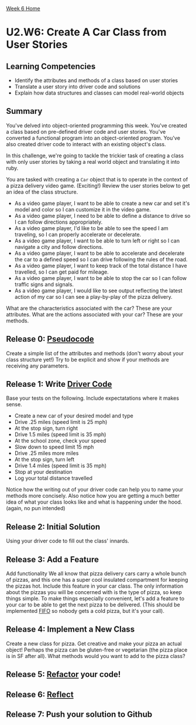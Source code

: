 [Week 6 Home](../)

# U2.W6: Create A Car Class from User Stories

## Learning Competencies
- Identify the attributes and methods of a class based on user stories
- Translate a user story into driver code and solutions
- Explain how data structures and classes can model real-world objects


## Summary
You've delved into object-oriented programming this week. You've created a class based on pre-defined driver code and user stories. You've converted a functional program into an object-oriented program. You've also created driver code to interact with an existing object's class.

In this challenge, we're going to tackle the trickier task of creating a class with only user stories by taking a real world object and translating it into ruby.

You are tasked with creating a `Car` object that is to operate in the context of a pizza delivery video game. (Exciting!) Review the user stories below to get an idea of the class structure.

- As a video game player, I want to be able to create a new car and set it's model and color so I can customize it in the video game.
- As a video game player, I need to be able to define a distance to drive so I can follow directions appropriately.
- As a video game player, I'd like to be able to see the speed I am traveling, so I can properly accelerate or decelerate.
- As a video game player, I want to be able to turn left or right so I can navigate a city and follow directions.
- As a video game player, I want to be able to accelerate and decelerate the car to a defined speed so I can drive following the rules of the road. 
- As a video game player, I want to keep track of the total distance I have travelled, so I can get paid for mileage.
- As a video game player, I want to be able to stop the car so I can follow traffic signs and signals.
- As a video game player, I would like to see output reflecting the latest action of my car so I can see a play-by-play of the pizza delivery.

What are the characteristics associated with the car?  These are your attributes.  What are the actions associated with your car?  These are your methods. 

## Release 0: [Pseudocode](https://github.com/Devbootcamp/phase_0_handbook/blob/master/coding-references/pseudocode.md)
Create a simple list of the attributes and methods (don't worry about your class structure yet!)  Try to be explicit and show if your methods are receiving any parameters.

## Release 1: Write [Driver Code](https://github.com/Devbootcamp/phase_0_handbook/blob/master/coding-references/driver-code.md) 
Base your tests on the following. Include expectatations where it makes sense. 

  - Create a new car of your desired model and type  
  - Drive .25 miles (speed limit is 25 mph)  
  - At the stop sign, turn right  
  - Drive 1.5 miles (speed limit is 35 mph)  
  - At the school zone, check your speed   
  - Slow down to speed limit 15 mph  
  - Drive .25 miles more miles  
  - At the stop sign, turn left    
  - Drive 1.4 miles (speed limit is 35 mph)  
  - Stop at your destination  
  - Log your total distance travelled  
  
Notice how the writing out of your driver code can help you to name your methods more concisely.  Also notice how you are getting a much better idea of what your class looks like and what is happening under the hood. (again, no pun intended) 

## Release 2: Initial Solution
Using your driver code to fill out the class' innards.

## Release 3: Add a Feature
Add functionality We all know that pizza delivery cars carry a whole bunch of pizzas, and this one has a super cool insulated compartment for keeping the pizzas hot. Include this feature in your car class. The only information about the pizzas you will be concerned with is the type of pizza, so keep things simple. To make things especially convenient, let's add a feature to your car to be able to get the next pizza to be delivered.  (This should be implemented [FIFO](http://en.wikipedia.org/wiki/FIFO) so nobody gets a cold pizza, but it's your call).

## Release 4: Implement a New Class
Create a new class for pizza. Get creative and make your pizza an actual object!  Perhaps the pizza can be gluten-free or vegetarian (the pizza place is in SF after all).  What methods would you want to add to the pizza class?

## Release 5: [Refactor](https://github.com/Devbootcamp/phase_0_handbook/blob/master/coding-references/refactoring.md) your code!

## Release 6: [Reflect](https://github.com/Devbootcamp/phase_0_handbook/blob/master/coding-references/reflection-guidelines.md)

## Release 7: Push your solution to Github
